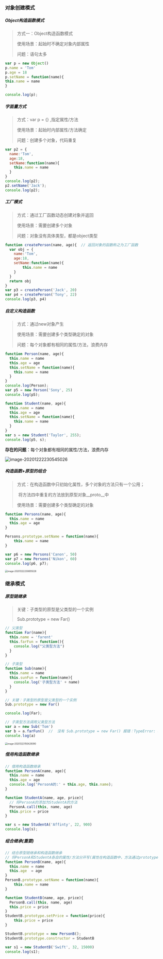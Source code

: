 ### 对象创建模式

##### Object构造函数模式

> 方式一：Object构造函数模式
>
> 使用场景：起始时不确定对象内部属性
>
> 问题：语句太多

```js
var p = new Object()
p.name = 'Tom'
p.age = 18
p.setName = function(name){
this.name = name
}

console.log(p);
```



##### 字面量方式

> 方式：var p = {} ,指定属性/方法
>
> 使用场景：起始时内部属性/方法确定
>
> 问题：创建多个对象，代码重复

```js
var p2 = {
  name:'Tom',
  age:18,
  setName:function(name){
  	this.name = name
  }
}
console.log(p2);
p2.setName('Jack');
console.log(p2);
```



##### 工厂模式

> 方式：通过工厂函数动态创建对象并返回
>
> 使用场景：需要创建多个对象
>
> 问题：对象没有具体类型，都是object类型

```js
function createPerson(name, age){  // 返回对象的函数称之为工厂函数
  var obj = {
    name:'Tom',
    age:18,
    setName:function(name){
    	this.name = name
    }
  }
  return obj
}
var p3 = createPerson('Jack', 20)
var p4 = createPerson('Tony', 22)
console.log(p3, p4)
```



##### 自定义构造函数

> 方式：通过new对象产生
>
> 使用场景：需要创建多个类型确定的对象
>
>  问题：每个对象都有相同的属性/方法，浪费内存

```js
function Person(name, age){
  this.name = name
  this.age = age
  this.setName = function(name){
    this.name = name
  }
}
console.log(Person);
var p5 = new Person('Sony', 25)
console.log(p5);

function Student(name, age){
  this.name = name
  this.age = age
  this.setName = function(name){
    this.name = name
  }
}
var s = new Student('Taylor', 255);
console.log(p5, s);
```



**存在的问题**：每个对象都有相同的属性/方法，浪费内存

![image-20201222230545026](images/image-20201222230545026.png)



##### 构造函数+原型的组合

> 方式：在构造函数中只初始化属性，多个对象的方法只有一个公用；
>
> ​          将方法四中重复的方法放到原型对象\__proto__中
>
>  使用场景：需要创建多个类型确定的对象

```js
function Persons(name, age){
  this.name = name
  this.age = age
}

Persons.prototype.setName = function(name){
	this.name = name
}

var p6 = new Persons('Canon', 50)
var p7 = new Persons('Nikon', 60)
console.log(p6, p7);
```



<img src="images/image-20201222230655028.png" alt="image-20201222230655028" style="zoom: 50%;" />





### 继承模式

##### 原型链继承

> 关键：子类型的原型是父类型的一个实例
>
> Sub.prototype = new Far()

```js
// 父类型
function Far(name){
  this.name = 'farent'
  this.farFun = function(){
  	console.log("父类型方法")
  }
}

// 子类型
function Sub(name){
  this.name = name
  this.sunFun = function(name){
  	console.log('子类型方法' + name)
  }
}

// 关键：子类型的原型是父类型的一个实例
Sub.prototype = new Far()

console.log(Far);

// 子类型方法调用父类型方法
var a = new Sub('Tom')
var b = a.farFun()  //  没有 Sub.prototype = new Far() 报错：TypeError: a.farFun is not a function
console.log(a)
```



  <img src="images/image-20201223150429390.png" alt="image-20201223150429390" style="zoom:50%;" />



##### 借用构造函数继承

```js
// 借用构造函数继承
function PersonA(name, age){
  this.name = name
  this.age = age
  console.log('PersonA的:' + this.age, this.name);
}

function StudentA(name, age, price){
  // 将PersonA的添加为StudentA的方法
  PersonA.call(this, name, age)
  this.price = price
}

var s = new StudentA('Affinty', 22, 900)
console.log(s);
```



##### 组合继承(重要)

```js
// 结合原型链继承和构造函数继承
// 将PersonA和StudentA各自的属性/方法分开写(属性在构造函数中，方法通过prototype添加)
function PersonB(name, age){
  this.name = name
  this.age  = age
}
PersonB.prototype.setName = function(name){
	this.name = name
}

function StudentB(name, age, price){
  PersonB.call(this, name, age)
  this.price = price
}
StudentB.prototype.setPrice = function(price){
	this.price = price
}

StudentB.prototype = new PersonB();
StudentB.prototype.constructor = StudentB

var s1 = new StudentB('Swift', 32, 15000)
console.log(s1);
```

